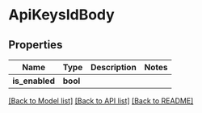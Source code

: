 # ApiKeysIdBody

## Properties
Name | Type | Description | Notes
------------ | ------------- | ------------- | -------------
**is_enabled** | **bool** |  | 

[[Back to Model list]](../README.md#documentation-for-models) [[Back to API list]](../README.md#documentation-for-api-endpoints) [[Back to README]](../README.md)

